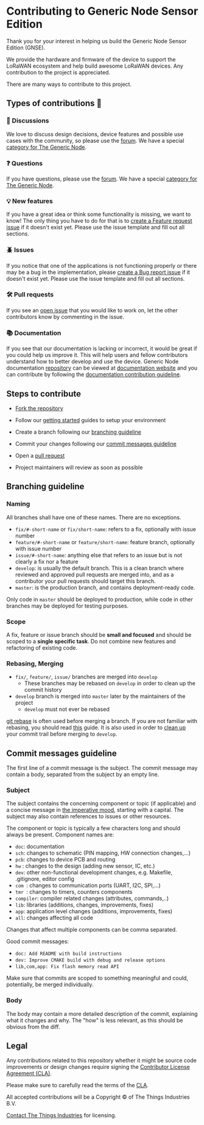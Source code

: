 # Contributing to Generic Node Sensor Edition

Thank you for your interest in helping us build the Generic Node Sensor Edition (GNSE).

We provide the hardware and firmware of the device to support the LoRaWAN ecosystem and help build awesome LoRaWAN devices.
Any contribution to the project is appreciated.

There are many ways to contribute to this project.

## Types of contributions :memo:

### :mega: Discussions

We love to discuss design decisions, device features and possible use cases with the community, so please use the [forum](https://www.thethingsnetwork.org/forum/). We have a special [category for The Generic Node](https://www.thethingsnetwork.org/forum/c/nodes/generic-node/88).

### :question: Questions

 If you have questions, please use the [forum](https://www.thethingsnetwork.org/forum/). We have a special [category for The Generic Node](https://www.thethingsnetwork.org/forum/c/nodes/generic-node/88).

### :bulb: New features

 If you have a great idea or think some functionality is missing, we want to know! The only thing you have to do for that is to [create a Feature request issue](https://github.com/TheThingsIndustries/generic-node-se/issues) if it doesn't exist yet. Please use the issue template and fill out all sections.


### :beetle: Issues

If you notice that one of the applications is not functioning properly or there may be a bug in the implementation, please [create a Bug report issue](https://github.com/TheThingsIndustries/generic-node-se/issues) if it doesn't exist yet. Please use the issue template and fill out all sections.

### :hammer_and_wrench: Pull requests

If you see an [open issue](https://github.com/TheThingsIndustries/generic-node-se/issues) that you would like to work on, let the other contributors know by commenting in the issue.

### :books: Documentation

If you see that our documentation is lacking or incorrect, it would be great if you could help us improve it. This will help users and fellow contributors understand how to better develop and use the device. Generic Node documentation [repository](https://github.com/TheThingsIndustries/generic-node-docs) can be viewed at [documentation website](https://thethingsindustries.github.io/generic-node-docs) and you can contribute by following the [documentation contribution guideline](https://github.com/TheThingsIndustries/generic-node-docs/blob/master/CONTRIBUTING.md).

## Steps to contribute

- [Fork the repository](https://docs.github.com/en/github/getting-started-with-github/fork-a-repo#fork-an-example-repository)

- Follow our [getting started](https://thethingsindustries.github.io/generic-node-docs/getting-started/) guides to setup your environment

- Create a branch following our [branching guideline](#branching-guideline)

- Commit your changes following our [commit messages guideline](#commit-messages-guideline)

- Open a [pull request](https://docs.github.com/en/github/collaborating-with-issues-and-pull-requests/creating-a-pull-request)

- Project maintainers will review as soon as possible

## Branching guideline

### Naming

All branches shall have one of these names. There are no exceptions.

- `fix/#-short-name` or `fix/short-name`: refers to a fix, optionally with issue number
- `feature/#-short-name` or `feature/short-name`: feature branch, optionally with issue number
- `issue/#-short-name`: anything else that refers to an issue but is not clearly a fix nor a feature
- `develop`: is usually the default branch. This is a clean branch where reviewed and approved pull requests are merged into, and as a contributor your pull requests should target this branch.
- `master`: is the production branch, and contains deployment-ready code.

Only code in `master` should be deployed to production, while code in other branches may be deployed for testing purposes.

### Scope

A fix, feature or issue branch should be **small and focused** and should be scoped to a **single specific task**. Do not combine new features and refactoring of existing code.

### Rebasing, Merging

- `fix/`, `feature/`, `issue/` branches are merged into `develop`
  - These branches may be rebased on `develop` in order to clean up the commit history
- `develop` branch is merged into `master` later by the maintainers of the project
  - `develop` must not ever be rebased

[git rebase](https://git-scm.com/docs/git-rebase) is often used before merging a branch. If you are not familiar with rebasing, you should read [this](https://git-scm.com/book/en/v2/Git-Branching-Rebasing) guide. It is also used in order to [clean up](https://git-scm.com/book/en/v2/Git-Tools-Rewriting-History) your commit trail before merging to `develop`.

## Commit messages guideline

The first line of a commit message is the subject. The commit message may contain a body, separated from the subject by an empty line.

### Subject

The subject contains the concerning component or topic (if applicable) and a concise message in [the imperative mood](https://chris.beams.io/posts/git-commit/#imperative), starting with a capital. The subject may also contain references to issues or other resources.

The component or topic is typically a few characters long and should always be present. Component names are:

* `doc`: documentation
* `sch`: changes to schematic (PIN mapping, HW connection changes,...)
* `pcb`: changes to device PCB and routing
* `hw` : changes to the design (adding new sensor, IC, etc.)
* `dev`: other non-functional development changes, e.g. Makefile, .gitignore, editor config
* `com `: changes to communication ports (UART, I2C, SPI,...)
* `tmr `: changes to timers, counters components
* `compiler`: compiler related changes (attributes, commands,..)
* `lib`:  libraries (additions, changes, improvements, fixes)
* `app`: application level changes (additions, improvements, fixes)
* `all`: changes affecting all code

Changes that affect multiple components can be comma separated.

Good commit messages:

* `doc: Add README with build instructions`
* `dev: Improve CMAKE build with debug and release options`
* `lib,com,app: Fix flash memory read API`

Make sure that commits are scoped to something meaningful and could, potentially, be merged individually.

### Body

The body may contain a more detailed description of the commit, explaining what it changes and why. The "how" is less relevant, as this should be obvious from the diff.

## Legal

Any contributions related to this repository whether it might be source code improvements or design changes require signing the [Contributor License Agreement (CLA)](https://cla-assistant.io/TheThingsIndustries/generic-node-se).

Please make sure to carefully read the terms of the [CLA](https://cla-assistant.io/TheThingsIndustries/generic-node-se).

All accepted contributions will be a Copyright © of The Things Industries B.V.

[Contact The Things Industries](https://thethingsindustries.com/contact/) for licensing.

